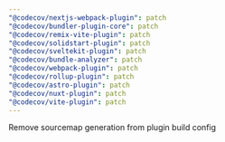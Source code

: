 ```yaml
---
"@codecov/nextjs-webpack-plugin": patch
"@codecov/bundler-plugin-core": patch
"@codecov/remix-vite-plugin": patch
"@codecov/solidstart-plugin": patch
"@codecov/sveltekit-plugin": patch
"@codecov/bundle-analyzer": patch
"@codecov/webpack-plugin": patch
"@codecov/rollup-plugin": patch
"@codecov/astro-plugin": patch
"@codecov/nuxt-plugin": patch
"@codecov/vite-plugin": patch
---
```


Remove sourcemap generation from plugin build config
